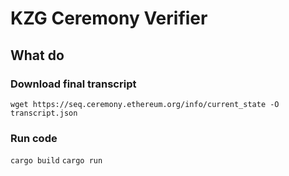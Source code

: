 # KZG Ceremony Verifier

## What do

### Download final transcript

`wget https://seq.ceremony.ethereum.org/info/current_state -O transcript.json`

### Run code

`cargo build`
`cargo run`
